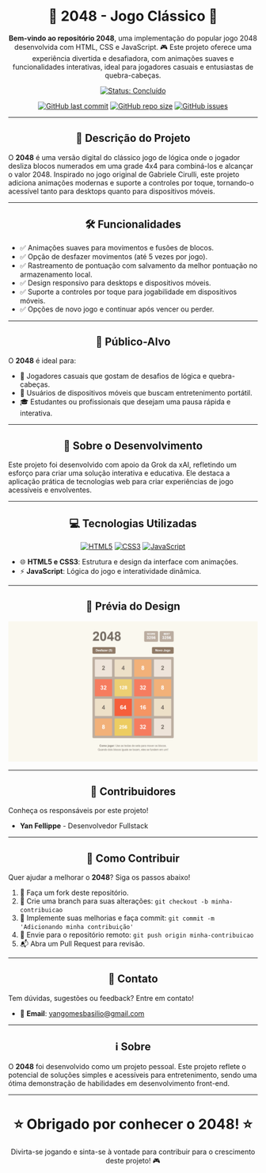 <h1 align="center">🌟 2048 - Jogo Clássico 🌟</h1>

<p align="center">
  <strong>Bem-vindo ao repositório 2048</strong>, uma implementação do popular jogo 2048 desenvolvida com HTML, CSS e JavaScript. 🎮 Este projeto oferece uma experiência divertida e desafiadora, com animações suaves e funcionalidades interativas, ideal para jogadores casuais e entusiastas de quebra-cabeças.
</p>

<p align="center">
  <a href="https://shields.io"><img src="https://img.shields.io/badge/Status-%20Concluído-darkgreen?style=flat-square" alt="Status: Concluído"></a>
</p>
<div align="center">

[![GitHub last commit](https://img.shields.io/github/last-commit/YanFellippe/2048-GAME?style=flat-square)](https://github.com/YanFellippe/2048-GAME)
[![GitHub repo size](https://img.shields.io/github/repo-size/YanFellippe/2048-GAME?style=flat-square)](https://github.com/YanFellippe/2048-GAME)
[![GitHub issues](https://img.shields.io/github/issues/YanFellippe/2048-GAME?style=flat-square)](https://github.com/YanFellippe/2048-GAME)

</div>

---

<h2 align="center">📖 Descrição do Projeto</h2>

O **2048** é uma versão digital do clássico jogo de lógica onde o jogador desliza blocos numerados em uma grade 4x4 para combiná-los e alcançar o valor 2048. Inspirado no jogo original de Gabriele Cirulli, este projeto adiciona animações modernas e suporte a controles por toque, tornando-o acessível tanto para desktops quanto para dispositivos móveis.

---

<h2 align="center">🛠️ Funcionalidades</h2>

- ✅ Animações suaves para movimentos e fusões de blocos.
- ✅ Opção de desfazer movimentos (até 5 vezes por jogo).
- ✅ Rastreamento de pontuação com salvamento da melhor pontuação no armazenamento local.
- ✅ Design responsivo para desktops e dispositivos móveis.
- ✅ Suporte a controles por toque para jogabilidade em dispositivos móveis.
- ✅ Opções de novo jogo e continuar após vencer ou perder.

---

<h2 align="center">🎯 Público-Alvo</h2>

O **2048** é ideal para:

- 👾 Jogadores casuais que gostam de desafios de lógica e quebra-cabeças.
- 📱 Usuários de dispositivos móveis que buscam entretenimento portátil.
- 🎓 Estudantes ou profissionais que desejam uma pausa rápida e interativa.

---

<h2 align="center">🏫 Sobre o Desenvolvimento</h2>

Este projeto foi desenvolvido com apoio da Grok da xAI, refletindo um esforço para criar uma solução interativa e educativa. Ele destaca a aplicação prática de tecnologias web para criar experiências de jogo acessíveis e envolventes.

---

<h2 align="center">💻 Tecnologias Utilizadas</h2>

<p align="center">
  <a href="https://shields.io"><img src="https://img.shields.io/badge/HTML5-E34F26?style=flat-square&logo=html5&logoColor=white" alt="HTML5"></a>
  <a href="https://shields.io"><img src="https://img.shields.io/badge/CSS3-1572B6?style=flat-square&logo=css3&logoColor=white" alt="CSS3"></a>
  <a href="https://shields.io"><img src="https://img.shields.io/badge/JavaScript-F7DF1E?style=flat-square&logo=javascript&logoColor=black" alt="JavaScript"></a>
</p>

- 🌐 **HTML5 e CSS3**: Estrutura e design da interface com animações.
- ⚡ **JavaScript**: Lógica do jogo e interatividade dinâmica.

---

<h2 align="center">📸 Prévia do Design</h2>

<p align="center">
  <img src="./src/img/jogo.png" alt="Jogo 2048" width="600">
</p>

---

<h2 align="center">👥 Contribuidores</h2>

Conheça os responsáveis por este projeto!

<ul>
  <li><strong>Yan Fellippe</strong> - Desenvolvedor Fullstack</li>
</ul>

---

<h2 align="center">🤝 Como Contribuir</h2>

Quer ajudar a melhorar o **2048**? Siga os passos abaixo!

1. 🍴 Faça um fork deste repositório.
2. 🌿 Crie uma branch para suas alterações: `git checkout -b minha-contribuicao`
3. 💾 Implemente suas melhorias e faça commit: `git commit -m 'Adicionando minha contribuição'`
4. 🚀 Envie para o repositório remoto: `git push origin minha-contribuicao`
5. 📬 Abra um Pull Request para revisão.

---

<h2 align="center">📧 Contato</h2>

Tem dúvidas, sugestões ou feedback? Entre em contato!

- 📩 **Email**: [yangomesbasilio@gmail.com](mailto:yangomesbasilio@gmail.com)

---

<h2 align="center">ℹ️ Sobre</h2>

O **2048** foi desenvolvido como um projeto pessoal. Este projeto reflete o potencial de soluções simples e acessíveis para entretenimento, sendo uma ótima demonstração de habilidades em desenvolvimento front-end.

---

<h1 align="center">⭐ Obrigado por conhecer o 2048! ⭐</h1>

<p align="center">
  Divirta-se jogando e sinta-se à vontade para contribuir para o crescimento deste projeto! 🎮
</p>
